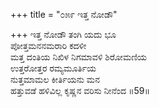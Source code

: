 +++
title = "೦೫೯ ಇತ್ತ ನೋಡೌ"

+++
ಇತ್ತ ನೋಡೌ ತಂಗಿ ಯದು ಭೂ  
ಪೋತ್ತಮನನಮರಾರಿ ಕದಳೀ  
ಮತ್ತ ದಂತಿಯ ನಿಖಿಳ ನಿಗಮಾವಳಿ ಶಿರೋಮಣಿಯ   
ಉತ್ತರೋತ್ತರ ರಮ್ಯಮೂರ್ತಿಯ  
ನುತ್ತಮಾಮಲ ಕೀರ್ತಿಯನು ಮನ  
ಹತ್ತುವಡೆ ಹಳಿವಿಲ್ಲ ಕೃಷ್ಣನ ವರಿಸು ನೀನೆಂದ     ॥59॥
